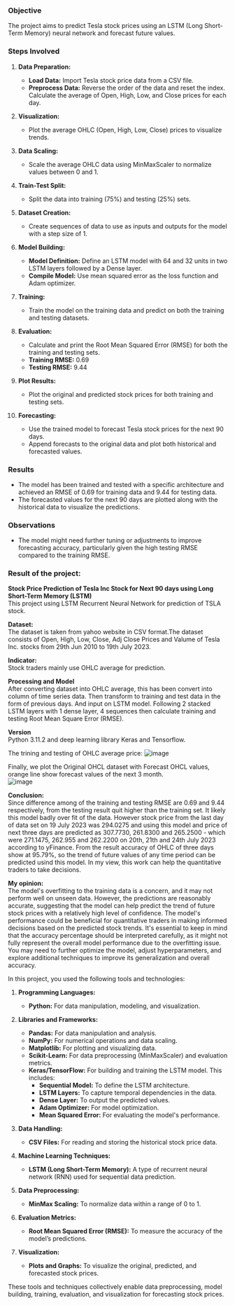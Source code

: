 
### Objective
The project aims to predict Tesla stock prices using an LSTM (Long Short-Term Memory) neural network and forecast future values.

### Steps Involved

1. **Data Preparation:**
   - **Load Data:** Import Tesla stock price data from a CSV file.
   - **Preprocess Data:** Reverse the order of the data and reset the index. Calculate the average of Open, High, Low, and Close prices for each day.

2. **Visualization:**
   - Plot the average OHLC (Open, High, Low, Close) prices to visualize trends.

3. **Data Scaling:**
   - Scale the average OHLC data using MinMaxScaler to normalize values between 0 and 1.

4. **Train-Test Split:**
   - Split the data into training (75%) and testing (25%) sets.

5. **Dataset Creation:**
   - Create sequences of data to use as inputs and outputs for the model with a step size of 1.

6. **Model Building:**
   - **Model Definition:** Define an LSTM model with 64 and 32 units in two LSTM layers followed by a Dense layer.
   - **Compile Model:** Use mean squared error as the loss function and Adam optimizer.

7. **Training:**
   - Train the model on the training data and predict on both the training and testing datasets.

8. **Evaluation:**
   - Calculate and print the Root Mean Squared Error (RMSE) for both the training and testing sets.
   - **Training RMSE:** 0.69
   - **Testing RMSE:** 9.44

9. **Plot Results:**
   - Plot the original and predicted stock prices for both training and testing sets.

10. **Forecasting:**
    - Use the trained model to forecast Tesla stock prices for the next 90 days.
    - Append forecasts to the original data and plot both historical and forecasted values.

### Results

- The model has been trained and tested with a specific architecture and achieved an RMSE of 0.69 for training data and 9.44 for testing data.
- The forecasted values for the next 90 days are plotted along with the historical data to visualize the predictions.

### Observations

- The model might need further tuning or adjustments to improve forecasting accuracy, particularly given the high testing RMSE compared to the training RMSE.

### Result of the project:

<b>Stock Price Prediction of Tesla Inc Stock for Next 90 days using Long Short-Term Memory (LSTM)</b><br>
This project using LSTM Recurrent Neural Network for prediction of TSLA stock.

<b>Dataset:</b><br>
The dataset is taken from yahoo website in CSV format.The dataset consists of Open, High, Low, Close, Adj Close Prices and Valume of Tesla Inc. stocks from 29th Jun 2010 to 19th July 2023.<br>

<b>Indicator:</b><br>
Stock traders mainly use OHLC average for prediction.<br>

<b>Processing and Model</b><br>
After converting dataset into OHLC average, this has been convert into column of time series data. Then transform to training and test data in the form of previous days. And  input on LSTM model. Following 2 stacked LSTM layers with 1 dense layer, 4 sequences then calculate training and testing Root Mean Square Error (RMSE).

<b>Version</b><br>
Python 3.11.2 and deep learning library Keras and Tensorflow.<br>

The trining and testing of OHLC average price:
![image](https://github.com/Kanangnut/Stock-predict-with-LSTM-for-next-3-month/assets/130201193/e2690e71-f4d1-450a-87c9-8dbe13f335ee)


Finally, we plot the Original OHCL dataset with Forecast OHCL values, orange line show forecast values of the next 3 month.<br>
![image](https://github.com/Kanangnut/Stock-predict-with-LSTM-for-next-3-month/assets/130201193/24096bb2-d1f8-41cc-a05b-09094b7fd073)

<b>Conclusion:</b><br>
Since difference among of the training and testing RMSE are 0.69 and 9.44 respectively, from the testing result quit higher than the training set. It likely this model badly over fit of the data. However stock price from the last day of data set on 19 July 2023 was 294.0275 and using this model and price of next three days are predicted as 307.7730, 261.8300 and 265.2500 - which were 271.1475, 262.955 and 262.2200 on 20th, 21th and 24th July 2023 according to yFinance. From the result accuracy of OHLC of three days show at 95.79%, so the trend of future values of any time period can be predicted usind this model. In my view, this work can help the quantitative traders to take decisions.

<b>My opinion:</b><br>
The model's overfitting to the training data is a concern, and it may not perform well on unseen data. However, the predictions are reasonably accurate, suggesting that the model can help predict the trend of future stock prices with a relatively high level of confidence. The model's performance could be beneficial for quantitative traders in making informed decisions based on the predicted stock trends. It's essential to keep in mind that the accuracy percentage should be interpreted carefully, as it might not fully represent the overall model performance due to the overfitting issue. You may need to further optimize the model, adjust hyperparameters, and explore additional techniques to improve its generalization and overall accuracy.

In this project, you used the following tools and technologies:

1. **Programming Languages:**
   - **Python:** For data manipulation, modeling, and visualization.

2. **Libraries and Frameworks:**
   - **Pandas:** For data manipulation and analysis.
   - **NumPy:** For numerical operations and data scaling.
   - **Matplotlib:** For plotting and visualizing data.
   - **Scikit-Learn:** For data preprocessing (MinMaxScaler) and evaluation metrics.
   - **Keras/TensorFlow:** For building and training the LSTM model. This includes:
     - **Sequential Model:** To define the LSTM architecture.
     - **LSTM Layers:** To capture temporal dependencies in the data.
     - **Dense Layer:** To output the predicted values.
     - **Adam Optimizer:** For model optimization.
     - **Mean Squared Error:** For evaluating the model's performance.

3. **Data Handling:**
   - **CSV Files:** For reading and storing the historical stock price data.

4. **Machine Learning Techniques:**
   - **LSTM (Long Short-Term Memory):** A type of recurrent neural network (RNN) used for sequential data prediction.

5. **Data Preprocessing:**
   - **MinMax Scaling:** To normalize data within a range of 0 to 1.

6. **Evaluation Metrics:**
   - **Root Mean Squared Error (RMSE):** To measure the accuracy of the model’s predictions.

7. **Visualization:**
   - **Plots and Graphs:** To visualize the original, predicted, and forecasted stock prices.

These tools and techniques collectively enable data preprocessing, model building, training, evaluation, and visualization for forecasting stock prices.

